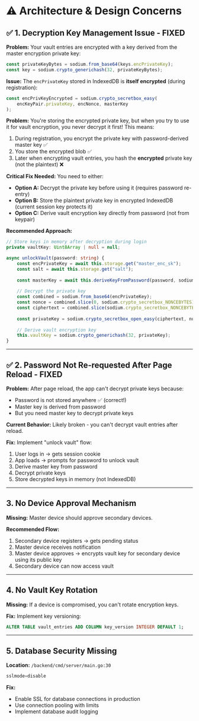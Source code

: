 # ⚠️ Architecture & Design Concerns

## ✅ 1. **Decryption Key Management Issue - FIXED**
**Problem:** Your vault entries are encrypted with a key derived from the master encryption private key:

```typescript
const privateKeyBytes = sodium.from_base64(keys.encPrivateKey);
const key = sodium.crypto_generichash(32, privateKeyBytes);
```

**Issue:** The `encPrivateKey` stored in IndexedDB is **itself encrypted** (during registration):
```typescript
const encPrivKeyEncrypted = sodium.crypto_secretbox_easy(
    encKeyPair.privateKey, encNonce, masterKey
);
```

**Problem:** You're storing the encrypted private key, but when you try to use it for vault encryption, you never decrypt it first! This means:
1. During registration, you encrypt the private key with password-derived master key ✅
2. You store the encrypted blob ✅
3. Later when encrypting vault entries, you hash the **encrypted** private key (not the plaintext) ❌

**Critical Fix Needed:**
You need to either:
- **Option A:** Decrypt the private key before using it (requires password re-entry)
- **Option B:** Store the plaintext private key in encrypted IndexedDB (current session key protects it)
- **Option C:** Derive vault encryption key directly from password (not from keypair)

**Recommended Approach:**
```typescript
// Store keys in memory after decryption during login
private vaultKey: Uint8Array | null = null;

async unlockVault(password: string) {
    const encPrivateKey = await this.storage.get("master_enc_sk");
    const salt = await this.storage.get("salt");
    
    const masterKey = await this.deriveKeyFromPassword(password, sodium.from_base64(salt));
    
    // Decrypt the private key
    const combined = sodium.from_base64(encPrivateKey);
    const nonce = combined.slice(0, sodium.crypto_secretbox_NONCEBYTES);
    const ciphertext = combined.slice(sodium.crypto_secretbox_NONCEBYTES);
    
    const privateKey = sodium.crypto_secretbox_open_easy(ciphertext, nonce, masterKey);
    
    // Derive vault encryption key
    this.vaultKey = sodium.crypto_generichash(32, privateKey);
}
```

---

## ✅ 2. **Password Not Re-requested After Page Reload - FIXED**
**Problem:** After page reload, the app can't decrypt private keys because:
- Password is not stored anywhere ✅ (correct!)
- Master key is derived from password
- But you need master key to decrypt private keys

**Current Behavior:** Likely broken - you can't decrypt vault entries after reload.

**Fix:** Implement "unlock vault" flow:
1. User logs in → gets session cookie
2. App loads → prompts for password to unlock vault
3. Derive master key from password
4. Decrypt private keys
5. Store decrypted keys in memory (not IndexedDB)

---

## 3. **No Device Approval Mechanism**
**Missing:** Master device should approve secondary devices.

**Recommended Flow:**
1. Secondary device registers → gets pending status
2. Master device receives notification
3. Master device approves → encrypts vault key for secondary device using its public key
4. Secondary device can now access vault

---

## 4. **No Vault Key Rotation**
**Missing:** If a device is compromised, you can't rotate encryption keys.

**Fix:** Implement key versioning:
```sql
ALTER TABLE vault_entries ADD COLUMN key_version INTEGER DEFAULT 1;
```

---

## 5. **Database Security Missing**
**Location:** `/backend/cmd/server/main.go:30`
```go
sslmode=disable
```

**Fix:**
- Enable SSL for database connections in production
- Use connection pooling with limits
- Implement database audit logging
